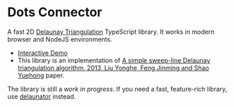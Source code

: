 Dots Connector
===

A fast 2D [Delaunay Triangulation](https://en.wikipedia.org/wiki/Delaunay_triangulation) TypeScript library.
It works in modern browser and NodeJS environments.

- [Interactive Demo](https://stnguyen.github.io/dots-connector/)
- This library is an implementation of [A simple sweep-line Delaunay triangulation algorithm, 2013, Liu Yonghe, Feng Jinming and Shao Yuehong](http://www.academicpub.org/jao/paperInfo.aspx?paperid=15630) paper.

The library is still a *work in progress*. If you need a fast, feature-rich library, use [delaunator](https://github.com/mapbox/delaunator) instead.